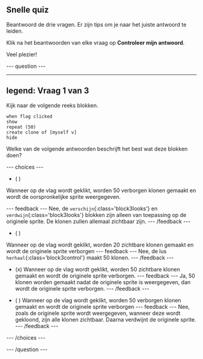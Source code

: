 ## Snelle quiz

Beantwoord de drie vragen. Er zijn tips om je naar het juiste antwoord te leiden.

Klik na het beantwoorden van elke vraag op **Controleer mijn antwoord**.

Veel plezier!

--- question ---

---
legend: Vraag 1 van 3
---

Kijk naar de volgende reeks blokken.

```blocks3
when flag clicked
show
repeat (50)
create clone of [myself v]
hide
```

Welke van de volgende antwoorden beschrijft het best wat deze blokken doen?

--- choices ---

- ( )

Wanneer op de vlag wordt geklikt, worden 50 verborgen klonen gemaakt en wordt de oorspronkelijke sprite weergegeven.

  --- feedback --- Nee, de `verschijn`{:class='block3looks'} en `verdwijn`{:class='block3looks'} blokken zijn alleen van toepassing op de originele sprite. De klonen zullen allemaal zichtbaar zijn. --- /feedback ---

- ( )

Wanneer op de vlag wordt geklikt, worden 20 zichtbare klonen gemaakt en wordt de originele sprite verborgen --- feedback --- Nee, de lus `herhaal`{:class='block3control'} maakt 50 klonen. --- /feedback ---

- (x) Wanneer op de vlag wordt geklikt, worden 50 zichtbare klonen gemaakt en wordt de originele sprite verborgen. --- feedback --- Ja, 50 klonen worden gemaakt nadat de originele sprite is weergegeven, dan wordt de originele sprite verborgen. --- /feedback ---

- ( ) Wanneer op de vlag wordt geklikt, worden 50 verborgen klonen gemaakt en wordt de originele sprite verborgen --- feedback --- Nee, zoals de originele sprite wordt weergegeven, wanneer deze wordt gekloond, zijn alle klonen zichtbaar. Daarna verdwijnt de originele sprite. --- /feedback ---

--- /choices ---

--- /question ---
